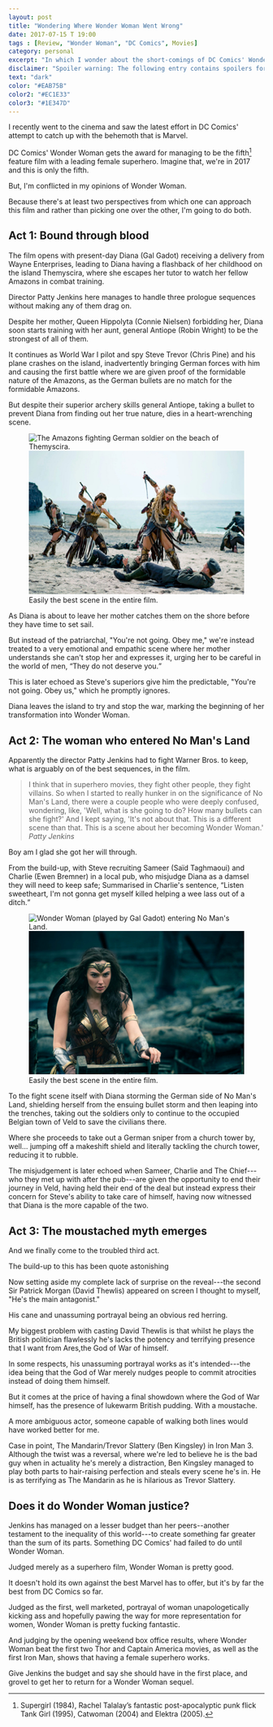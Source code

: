 ```yaml
---
layout: post
title: "Wondering Where Wonder Woman Went Wrong"
date: 2017-07-15 T 19:00
tags : [Review, "Wonder Woman", "DC Comics", Movies]
category: personal
excerpt: "In which I wonder about the short-comings of DC Comics' Wonder Woman."
disclaimer: "Spoiler warning: The following entry contains spoilers for DC Comics' Wonder Woman and Marvel's Iron Man 3."
text: "dark"
color: "#EAB75B"
color2: "#EC1E33"
color3: "#1E347D"
---
```

I recently went to the cinema and saw the latest effort in DC Comics' attempt to catch up with the behemoth that is Marvel.
 
DC Comics' Wonder Woman gets the award for managing to be the fifth[^1] feature film with a leading female superhero. Imagine that, we're in 2017 and this is only the fifth.

But, I'm conflicted in my opinions of Wonder Woman.

Because there's at least two perspectives from which one can approach this film and rather than picking one over the other, I'm going to do both.

## Act 1: Bound through blood

The film opens with present-day Diana (Gal Gadot) receiving a delivery from Wayne Enterprises, leading to Diana having a flashback of her childhood on the island Themyscira, where she escapes her tutor to watch her fellow Amazons in combat training.

Director Patty Jenkins here manages to handle three prologue sequences without making any of them drag on.

Despite her mother, Queen Hippolyta (Connie Nielsen) forbidding her, Diana soon starts training with her aunt, general Antiope (Robin Wright) to be the strongest of all of them.

It continues as World War I pilot and spy Steve Trevor (Chris Pine) and his plane crashes on the island, inadvertently bringing German forces with him and causing the first battle where we are given proof of the formidable nature of the Amazons, as the German bullets are no match for the formidable Amazons.

But despite their superior archery skills general Antiope, taking a bullet to prevent Diana from finding out her true nature, dies in a heart-wrenching scene.

<figure>
  <img class="js-lazy-load" data-original="/assets/posts/2017/july/wondering-where-wonder-woman-went-wrong/the-amazons-fighting-a-german-invasion-on-their-island.jpg" alt="The Amazons fighting German soldier on the beach of Themyscira.">
  <noscript>
    <img src="/assets/posts/2017/july/wondering-where-wonder-woman-went-wrong/the-amazons-fighting-a-german-invasion-on-their-island.jpg" alt="The Amazons fighting German soldier on the beach of Themyscira.">
  </noscript>
  <figcaption>Easily the best scene in the entire film.</figcaption>
</figure>

As Diana is about to leave her mother catches them on the shore before they have time to set sail.

But instead of the patriarchal, "You're not going. Obey me," we're instead treated to a very emotional and empathic scene where her mother understands she can't stop her and expresses it, urging her to be careful in the world of men, <q>They do not deserve you.</q>

This is later echoed as Steve's superiors give him the predictable, "You're not going. Obey us," which he promptly ignores.

Diana leaves the island to try and stop the war, marking the beginning of her transformation into Wonder Woman.

## Act 2: The woman who entered No Man's Land

Apparently the director Patty Jenkins had to fight Warner Bros. to keep, what is arguably on of the best sequences, in the film.

> I think that in superhero movies, they fight other people, they fight villains. So when I started to really hunker in on the significance of No Man's Land, there were a couple people who were deeply confused, wondering, like, 'Well, what is she going to do? How many bullets can she fight?' And I kept saying, 'It's not about that. This is a different scene than that. This is a scene about her becoming Wonder Woman.' <cite>Patty Jenkins</cite>

Boy am I glad she got her will through.

From the build-up, with Steve recruiting Sameer (Saïd Taghmaoui) and Charlie (Ewen Bremner) in a local pub, who misjudge Diana as a damsel they will need to keep safe; Summarised in Charlie's sentence, <q>Listen sweetheart, I'm not gonna get myself killed helping a wee lass out of a ditch.</q>

<figure>
  <img class="js-lazy-load" data-original="/assets/posts/2017/july/wondering-where-wonder-woman-went-wrong/wonder-woman-entering-no-mans-land.jpg" alt="Wonder Woman (played by Gal Gadot) entering No Man's Land.">
  <noscript>
    <img src="/assets/posts/2017/july/wondering-where-wonder-woman-went-wrong/wonder-woman-entering-no-mans-land.jpg" alt="Wonder Woman (played by Gal Gadot) entering No Man's Land.">
  </noscript>
  <figcaption>Easily the best scene in the entire film.</figcaption>
</figure>

To the fight scene itself with Diana storming the German side of No Man's Land, shielding herself from the ensuing bullet storm and then leaping into the trenches, taking out the soldiers only to continue to the occupied Belgian town of Veld to save the civilians there.

Where she proceeds to take out a German sniper from a church tower by, well... jumping off a makeshift shield and literally tackling the church tower, reducing it to rubble.   

The misjudgement is later echoed when Sameer, Charlie and The Chief---who they met up with after the pub---are given the opportunity to end their journey in Veld, having held their end of the deal but instead express their concern for Steve's ability to take care of himself, having now witnessed that Diana is the more capable of the two.

## Act 3: The moustached myth emerges

And we finally come to the troubled third act.

The build-up to this has been quote astonishing

Now setting aside my complete lack of surprise on the reveal---the second Sir Patrick Morgan (David Thewlis) appeared on screen I thought to myself, "He's the main antagonist."

<p data-pullquote="The God of War himself, has the presence of lukewarm British pudding."></p>

His cane and unassuming portrayal being an obvious red herring.

My biggest problem with casting David Thewlis is that whilst he plays the British politician flawlessly he's lacks the potency and terrifying presence that I want from Ares,the God of War of himself.

In some respects, his unassuming portrayal works as it's intended---the idea being that the God of War merely nudges people to commit atrocities instead of doing them himself.

But it comes at the price of having a final showdown where the God of War himself, has the presence of lukewarm British pudding. With a moustache.

A more ambiguous actor, someone capable of walking both lines would have worked better for me.

Case in point, The Mandarin/Trevor Slattery (Ben Kingsley) in Iron Man 3. Although the twist was a reversal, where we're led to believe he is the bad guy when in actuality he's merely a distraction, Ben Kingsley managed to play both parts to hair-raising perfection and steals every scene he's in. He is as terrifying as The Mandarin as he is hilarious as Trevor Slattery.

## Does it do Wonder Woman justice?

Jenkins has managed on a lesser budget than her peers--another testament to the inequality of this world---to create something far greater than the sum of its parts. Something DC Comics' had failed to do until Wonder Woman.

Judged merely as a superhero film, Wonder Woman is pretty good.

It doesn't hold its own against the best Marvel has to offer, but it's by far the best from DC Comics so far.

Judged as the first, well marketed, portrayal of woman unapologetically kicking ass and hopefully pawing the way for more representation for women, Wonder Woman is pretty fucking fantastic.

And judging by the opening weekend box office results, where Wonder Woman beat the first two Thor and Captain America movies, as well as the first Iron Man, shows that having a female superhero works.

Give Jenkins the budget and say she should have in the first place, and grovel to get her to return for a Wonder Woman sequel.

[^1]: Supergirl (1984), Rachel Talalay’s fantastic post-apocalyptic punk flick Tank Girl (1995), Catwoman (2004) and Elektra (2005).